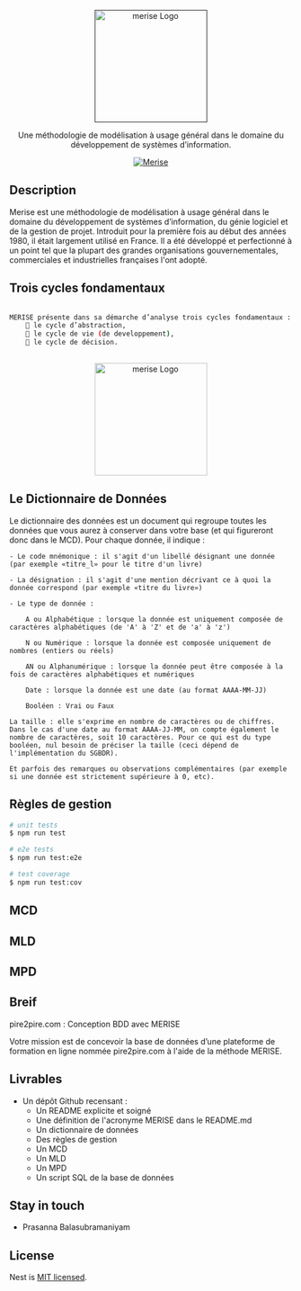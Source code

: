<p align="center">
  <a href="" target="blank"><img src="JMeriseLogoPetit.png" width="200" alt="merise Logo" /></a>
</p>

[circleci-image]: https://img.shields.io/circleci/build/github/nestjs/nest/master?token=abc123def456
[circleci-url]: https://circleci.com/gh/nestjs/nest

  <p align="center">Une méthodologie de modélisation à usage général dans le domaine du
développement de systèmes d’information.</p>
    <p align="center">
<a href="#" target="_blank"><img src="https://img.shields.io/badge/merise-merise-green" alt="Merise" /></a>
 
</p>
   

## Description

Merise est une méthodologie de modélisation à usage général dans le domaine du
développement de systèmes d’information, du génie logiciel et de la gestion de projet.
Introduit pour la première fois au début des années 1980, il était largement utilisé en France.
Il a été développé et perfectionné à un point tel que la plupart des grandes organisations
gouvernementales, commerciales et industrielles françaises l'ont adopté.

## Trois cycles fondamentaux 

```bash
 
MERISE présente dans sa démarche d’analyse trois cycles fondamentaux :
     le cycle d’abstraction,
     le cycle de vie (de developpement),
     le cycle de décision.
  
```
  <p align = 'center' ><img src="Synoptique_Methode_Merise_2.jpg" width="200" alt="merise Logo" /> </P>

## Le Dictionnaire de Données
  Le dictionnaire des données est un document qui regroupe toutes les données que vous aurez à conserver dans votre base (et qui figureront donc dans le MCD). Pour chaque donnée, il indique :

    - Le code mnémonique : il s'agit d'un libellé désignant une donnée (par exemple «titre_l» pour le titre d'un livre)

    - La désignation : il s'agit d'une mention décrivant ce à quoi la donnée correspond (par exemple «titre du livre»)

    - Le type de donnée :

        A ou Alphabétique : lorsque la donnée est uniquement composée de caractères alphabétiques (de 'A' à 'Z' et de 'a' à 'z')

        N ou Numérique : lorsque la donnée est composée uniquement de nombres (entiers ou réels)

        AN ou Alphanumérique : lorsque la donnée peut être composée à la fois de caractères alphabétiques et numériques

        Date : lorsque la donnée est une date (au format AAAA-MM-JJ)

        Booléen : Vrai ou Faux

    La taille : elle s'exprime en nombre de caractères ou de chiffres. Dans le cas d'une date au format AAAA-JJ-MM, on compte également le nombre de caractères, soit 10 caractères. Pour ce qui est du type booléen, nul besoin de préciser la taille (ceci dépend de l'implémentation du SGBDR).

    Et parfois des remarques ou observations complémentaires (par exemple si une donnée est strictement supérieure à 0, etc).
     

## Règles de gestion

```bash
# unit tests
$ npm run test

# e2e tests
$ npm run test:e2e

# test coverage
$ npm run test:cov
```
## MCD
## MLD
## MPD

## Breif

pire2pire.com : Conception BDD avec MERISE

Votre mission est de concevoir la base de données d’une plateforme de formation en ligne nommée pire2pire.com à l'aide de la méthode MERISE.

## Livrables

- Un dépôt Github recensant : 
    - Un README explicite et soigné
    - Une définition de l'acronyme MERISE dans le README.md
    - Un dictionnaire de données
    - Des règles de gestion
    - Un MCD
    - Un MLD
    - Un MPD
    - Un script SQL de la base de données

## Stay in touch

-  Prasanna Balasubramaniyam

## License

Nest is [MIT licensed](LICENSE).

 